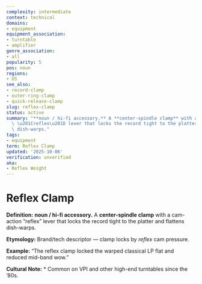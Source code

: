 ```yaml
---
complexity: intermediate
context: technical
domains:
- equipment
equipment_association:
- turntable
- amplifier
genre_association:
- all
popularity: 5
pos: noun
regions:
- US
see_also:
- record-clamp
- outer-ring-clamp
- quick-release-clamp
slug: reflex-clamp
status: active
summary: "**noun / hi-fi accessory.** A **center-spindle clamp** with a cam-action\
  \ \u201Creflex\u201D lever that locks the record tight to the platter and flattens\
  \ dish-warps."
tags:
- equipment
term: Reflex Clamp
updated: '2025-10-06'
verification: unverified
aka:
- Reflex Weight
---
```


# Reflex Clamp

**Definition:** **noun / hi-fi accessory.** A **center-spindle clamp** with a cam-action “reflex” lever that locks the record tight to the platter and flattens dish-warps.

**Etymology:** Brand/tech descriptor — clamp locks by *reflex* cam pressure.

**Example:** “The reflex clamp locked the warped classical LP flat and reduced mid-band wow.”

**Cultural Note:** * Common on VPI and other high-end turntables since the ’80s.

